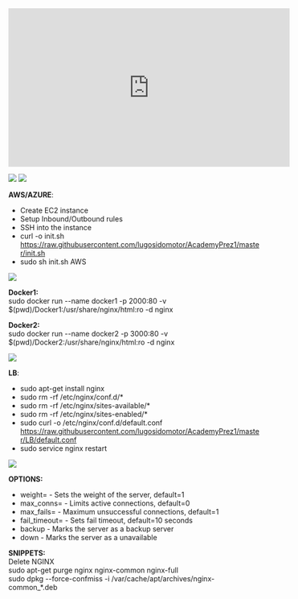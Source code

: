 <iframe width="560" height="315"
src="https://www.youtube.com/embed/videoseries?list=PLx0sYbCqOb8TBPRdmBHs5Iftvv9TPboYG"
frameborder="0" allow="autoplay; encrypted-media" allowfullscreen></iframe>


![ ](https://i.imgur.com/90OCHRf.png)
![ ](https://i.imgur.com/izvEmja.png)

**AWS/AZURE**:<br/>
- Create EC2 instance <br/>
- Setup Inbound/Outbound rules <br/>
- SSH into the instance <br/>
- curl -o init.sh https://raw.githubusercontent.com/lugosidomotor/AcademyPrez1/master/init.sh <br/>
- sudo sh init.sh AWS

![ ](https://i.imgur.com/Dha8hpP.png)

**Docker1:**<br/>
sudo docker run --name docker1 -p 2000:80 -v $(pwd)/Docker1:/usr/share/nginx/html:ro -d nginx

**Docker2:**<br/>
sudo docker run --name docker2 -p 3000:80 -v $(pwd)/Docker2:/usr/share/nginx/html:ro -d nginx

![ ](https://i.imgur.com/q0qqicG.png)

**LB**:<br/>
- sudo apt-get install nginx <br/>
- sudo rm -rf /etc/nginx/conf.d/* <br/>
- sudo rm -rf /etc/nginx/sites-available/* <br/>
- sudo rm -rf /etc/nginx/sites-enabled/* <br/>
- sudo curl -o /etc/nginx/conf.d/default.conf https://raw.githubusercontent.com/lugosidomotor/AcademyPrez1/master/LB/default.conf<br/>
- sudo service nginx restart

![ ](https://i.imgur.com/wZRtSxK.gif)

**OPTIONS:** <br/>
- weight=<number> - Sets the weight of the server, default=1 <br/>
- max_conns=<number> - Limits active connections, default=0 <br/>
- max_fails=<number> - Maximum unsuccessful connections, default=1 <br/>
- fail_timeout=<time> - Sets fail timeout, default=10 seconds <br/>
- backup - Marks the server as a backup server <br/>
- down - Marks the server as a unavailable <br/>

**SNIPPETS:** <br/>
Delete NGINX <br/>
sudo apt-get purge nginx nginx-common nginx-full <br/>
sudo dpkg --force-confmiss -i /var/cache/apt/archives/nginx-common_*.deb <br/>
